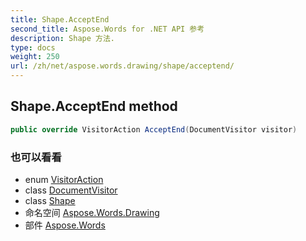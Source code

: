 ```yaml
---
title: Shape.AcceptEnd
second_title: Aspose.Words for .NET API 参考
description: Shape 方法. 
type: docs
weight: 250
url: /zh/net/aspose.words.drawing/shape/acceptend/
---
```

## Shape.AcceptEnd method

```csharp
public override VisitorAction AcceptEnd(DocumentVisitor visitor)
```

### 也可以看看

* enum [VisitorAction](../../../aspose.words/visitoraction/)
* class [DocumentVisitor](../../../aspose.words/documentvisitor/)
* class [Shape](../)
* 命名空间 [Aspose.Words.Drawing](../../shape/)
* 部件 [Aspose.Words](../../../)


